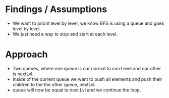 # Findings / Assumptions
- We want to priont level by level, we know BFS is using a queue and goes level by level.
- We just need a way to stop and start at each level.
​
# Approach
- Two queues, where one queue is our normal to currLevel and our other is nextLvl.
- Inside of the current queue we want to push all elements and push their children to the the other queue, nextLvl.
- queue will now be equal to next Lvl and we continue the loop.
​
​
